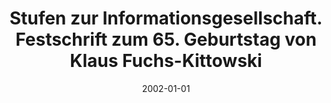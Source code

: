 ---
abstract: ''
authors:
- Christiane Floyd
- Christian Fuchs
- Wolfgang Hofkirchner
date: '2002-01-01'
featured: false
links:
- name: Publik
  url: https://publik.tuwien.ac.at/showentry.php?ID=137307&lang=2
publication_types:
- '5'
publishDate: '2002-01-01'
specifics: null
title: Stufen zur Informationsgesellschaft. Festschrift zum 65. Geburtstag von Klaus
  Fuchs-Kittowski
url_pdf: ''
---